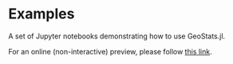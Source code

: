 # Examples

A set of Jupyter notebooks demonstrating how to use GeoStats.jl.


For an online (non-interactive) preview, please follow
[this link](http://nbviewer.jupyter.org/github/juliohm/GeoStats.jl/tree/master/examples).
